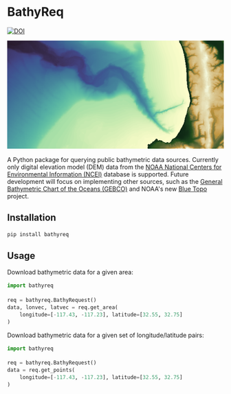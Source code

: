 # BathyReq

[![DOI](https://zenodo.org/badge/679471492.svg)](https://zenodo.org/badge/latestdoi/679471492)

<div align="center"> <img src="docs/docs/assets/banner.png"> </div>

A Python package for querying public bathymetric data sources.
Currently only digital elevation model (DEM) data from the [NOAA National Centers for Environmental Information (NCEI)](https://www.ncei.noaa.gov/) database is supported.
Future development will focus on implementing other sources, such as the [General Bathymetric Chart of the Oceans (GEBCO)](https://www.gebco.net) and NOAA's new [Blue Topo](https://nauticalcharts.noaa.gov/data/bluetopo.html) project.

## Installation
```bash
pip install bathyreq
```

## Usage

Download bathymetric data for a given area:
```python
import bathyreq

req = bathyreq.BathyRequest()
data, lonvec, latvec = req.get_area(
    longitude=[-117.43, -117.23], latitude=[32.55, 32.75]
)
```

Download bathymetric data for a given set of longitude/latitude pairs:
```python
import bathyreq

req = bathyreq.BathyRequest()
data = req.get_points(
    longitude=[-117.43, -117.23], latitude=[32.55, 32.75]
)
```
